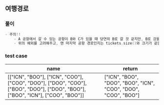 ## 여행경로

### 풀이
```c++
- 주의!!
    - A 공항에서 갈 수 있는 공항이 B와 C가 있을 때 당연히 B로 갈 것 같지만, B로 갔을 때 남은 티켓 중 출발지가 B인 티켓이 없다면 다시 돌아와야함.
    - 위의 예외를 고려해주고, 맨 마지막 공항 경로인지는 tickets.size()와 크기가 같은지로 판단
```

### test case
|name|return|
|---|---|
|[["ICN", "BOO"], ["ICN", "COO"], ["COO", "DOO"], ["DOO", "COO"], ["BOO", "DOO"], ["DOO", "BOO"], ["BOO", "ICN"], ["COO", "BOO"]]|["ICN", "BOO", "DOO", "BOO", "ICN", "COO", "DOO", "COO", "BOO"]|
